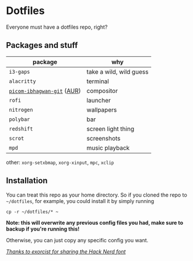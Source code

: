 # Dotfiles
Everyone must have a dotfiles repo, right?

## Packages and stuff

package | why
-|-
`i3-gaps`|take a wild, wild guess
`alacritty`|terminal
[`picom-ibhagwan-git`](https://github.com/ibhagwan/picom) ([AUR](https://aur.archlinux.org/packages/picom-ibhagwan-git))|compositor
`rofi`|launcher
`nitrogen`|wallpapers
`polybar`|bar
`redshift`|screen light thing
`scrot`|screenshots
`mpd`|music playback

other: `xorg-setxbmap`, `xorg-xinput`, `mpc`, `xclip`

## Installation

You can treat this repo as your home directory. So if you cloned the repo to `~/dotfiles`, for example, you could install it by simply running

```
cp -r ~/dotfiles/* ~
```

**Note: this will overwrite any previous config files you had, make sure to backup if you're running this!**

Otherwise, you can just copy any specific config you want.

*[Thanks to exorcist for sharing the Hack Nerd font](https://gitlab.com/exo-git/fonts/-/tree/master/hack-fonts)*
